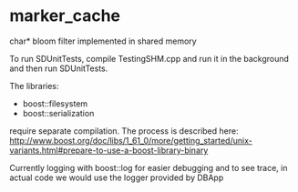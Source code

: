 # marker_cache

char* bloom filter implemented in shared memory

To run SDUnitTests, compile TestingSHM.cpp and run it in the background and then run SDUnitTests.

The libraries:
  - boost::filesystem
  - boost::serialization

require separate compilation. The process is described here: http://www.boost.org/doc/libs/1_61_0/more/getting_started/unix-variants.html#prepare-to-use-a-boost-library-binary

Currently logging with boost::log for easier debugging and to see trace, in actual code we would use the logger provided by DBApp

